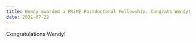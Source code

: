 ```yaml
---
title: Wendy awarded a PRiME Postdoctoral Fellowship. Congrats Wendy!
date: 2021-07-22
---
```


Congratulations Wendy!

